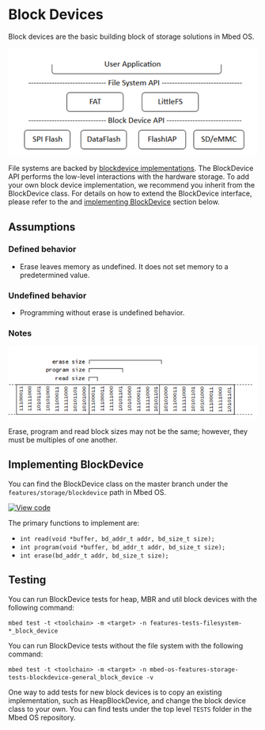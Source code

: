 <h1 id="blockdevice-port">Block Devices</h1>

Block devices are the basic building block of storage solutions in Mbed OS.

![MbedOSStorage](../../images/MbedOS-storage-overview.png)

File systems are backed by [blockdevice implementations](../apis/blockdevice.html). The BlockDevice API performs the low-level interactions with the hardware storage. To add your own block device implementation, we recommend you inherit from the BlockDevice class. For details on how to extend the BlockDevice interface, please refer to the and [implementing BlockDevice](#implementing-blockdevice) section below.

## Assumptions

### Defined behavior

- Erase leaves memory as undefined. It does not set memory to a predetermined value.

### Undefined behavior

- Programming without erase is undefined behavior.

### Notes

![blockdevicesectors](../../images/blockdevice_block_size.png)

Erase, program and read block sizes may not be the same; however, they must be multiples of one another.

## Implementing BlockDevice

You can find the BlockDevice class on the master branch under the `features/storage/blockdevice` path in Mbed OS.

[![View code](https://www.mbed.com/embed/?type=library)](https://os.mbed.com/docs/6.0.0-preview/mbed-os-api-doxy/classmbed_1_1_block_device.html)

The primary functions to implement are:

- `int read(void *buffer, bd_addr_t addr, bd_size_t size);`
- `int program(void *buffer, bd_addr_t addr, bd_size_t size);`
- `int erase(bd_addr_t addr, bd_size_t size);`

## Testing

You can run BlockDevice tests for heap, MBR and util block devices with the following command:

```
mbed test -t <toolchain> -m <target> -n features-tests-filesystem-*_block_device
```

You can run BlockDevice tests without the file system with the following command:

```
mbed test -t <toolchain> -m <target> -n mbed-os-features-storage-tests-blockdevice-general_block_device -v
```

One way to add tests for new block devices is to copy an existing implementation, such as HeapBlockDevice, and change the block device class to your own. You can find tests under the top level `TESTS` folder in the Mbed OS repository.
